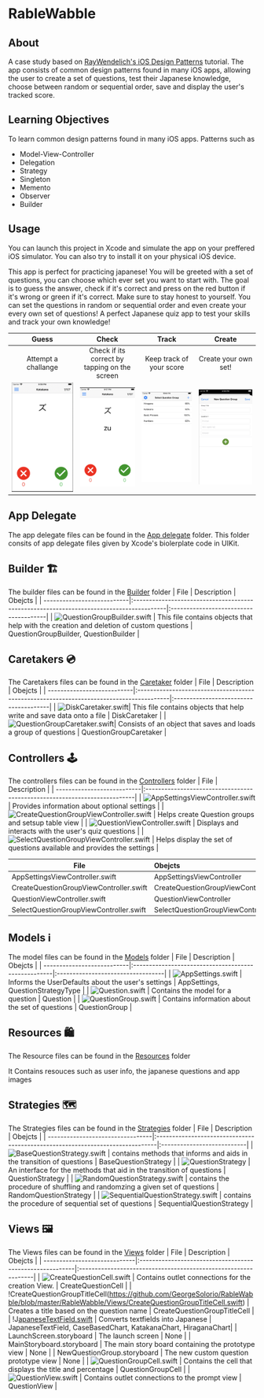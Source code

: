 # RableWabble

## About
A case study based on [RayWendelich's iOS Design Patterns](https://www.raywenderlich.com/books/design-patterns-by-tutorials/v3.0) tutorial. 
The app consists of common design patterns found in many iOS apps, allowing the user to create  a set of questions, test their Japanese knowledge, choose between random or sequential order, save and display the user's tracked score.

## Learning Objectives
To learn common design patterns found in many iOS apps. Patterns such as
* Model-View-Controller
* Delegation
* Strategy
* Singleton
* Memento
* Observer
* Builder

## Usage
You can launch this project in Xcode and simulate the app on your preffered iOS simulator. You can also try to install it on your physical iOS device.

This app is perfect for practicing japanese! You will be greeted with a set of questions, you can choose which ever set you want to start with.
The goal is to guess the answer, check if it's correct and press on the red button if it's wrong or green if it's correct. Make sure to stay honest to yourself. You can set the questions in random or sequential order and even create your every own set of questions! A perfect Japanese quiz app to test your skills and track your own knowledge!

| Guess                           |  Check                                         | Track                                | Create                               |
:--------------------------------:|:----------------------------------------------:|:------------------------------------:|:------------------------------------:|
| Attempt a challange             |  Check if its correct by tapping on the screen |  Keep track of your score            | Create your own set!                 |
|![Guess](Images/Guess.png)       |  ![Check](Images/Check.png)                    | ![Track](Images/Track.png)           | ![Track](Images/CreateNewSet.png)    |



## App Delegate
The app delegate files can be found in the [App delegate](https://github.com/GeorgeSolorio/RableWabble/tree/master/RableWabble/AppDelegate) folder.
This folder consits of app delegate files given by Xcode's biolerplate code in UIKit. 

## Builder 🏗
The builder files can be found in the [Builder](https://github.com/GeorgeSolorio/RableWabble/tree/master/RableWabble/Builders) folder
| File                       | Description                                                                             | Obejcts                               |
| ---------------------------|:----------------------------------------------------------------------------------------|:--------------------------------------|
| ![QuestionGroupBuilder.swift](https://github.com/GeorgeSolorio/RableWabble/blob/master/RableWabble/Builders/QuestionGroupBuilder.swift) | This file contains objects that help with the creation and deletion of custom questions | QuestionGroupBuilder, QuestionBuilder |

## Caretakers 💿
The Caretakers files can be found in the [Caretaker](https://github.com/GeorgeSolorio/RableWabble/tree/master/RableWabble/Caretakers) folder
| File                       | Description                                                                             | Obejcts                               |
| ---------------------------|:----------------------------------------------------------------------------------------|:--------------------------------------|
| ![DiskCaretaker.swift](https://github.com/GeorgeSolorio/RableWabble/blob/master/RableWabble/Caretakers/DiskCaretaker.swift)| This file contains objects that help write and save data onto a file | DiskCaretaker |
| ![QuestionGroupCaretaker.swift](https://github.com/GeorgeSolorio/RableWabble/blob/master/RableWabble/Caretakers/QuestionGroupCaretaker.swift)| Consists of an object that saves and loads a group of questions | QuestionGroupCaretaker | 

## Controllers 🕹
The controllers files can be found in the [Controllers](https://github.com/GeorgeSolorio/RableWabble/tree/master/RableWabble/Controllers) folder
| File                       | Description                                                               |
| ---------------------------|:--------------------------------------------------------------------------|
| ![AppSettingsViewController.swift](https://github.com/GeorgeSolorio/RableWabble/blob/master/RableWabble/Controllers/AppSettingsViewController.swift) | Provides information about optional settings |
| ![CreateQuestionGroupViewController.swift](https://github.com/GeorgeSolorio/RableWabble/blob/master/RableWabble/Controllers/CreateQuestionGroupViewController.swift) | Helps create Question groups and setsup table view | 
| ![QuestionViewController.swift](https://github.com/GeorgeSolorio/RableWabble/blob/master/RableWabble/Controllers/QuestionViewController.swift) | Displays and interacts with the user's quiz questions | 
| ![SelectQuestionGroupViewController.swift](https://github.com/GeorgeSolorio/RableWabble/blob/master/RableWabble/Controllers/SelectQuestionGroupViewController.swift) | Helps display the set of questions available and provides the settings |

| File                                    | Obejcts                           | Protocol                                  |
| ----------------------------------------|:----------------------------------|:------------------------------------------|
| AppSettingsViewController.swift         | AppSettingsViewController         | None                                      |
| CreateQuestionGroupViewController.swift | CreateQuestionGroupViewController | CreateQuestionGroupViewControllerDelegate |
| QuestionViewController.swift            | QuestionViewController            | QuestionViewControllerDelegate            |
| SelectQuestionGroupViewController.swift | SelectQuestionGroupViewController | None                                      |

## Models ℹ️
The model files can be found in the [Models](https://github.com/GeorgeSolorio/RableWabble/tree/master/RableWabble/Models) folder
| File                       | Description                                         | Obejcts                           |
| ---------------------------|:----------------------------------------------------|:----------------------------------|
| ![AppSettings.swift](https://github.com/GeorgeSolorio/RableWabble/blob/master/RableWabble/Models/AppSettings.swift) |  Informs the UserDefaults about the user's settings | AppSettings, QuestionStrategyType |
| ![Question.swift](https://github.com/GeorgeSolorio/RableWabble/blob/master/RableWabble/Models/Question.swift) |  Contains the model for a question                  | Question                          |
| ![QuestionGroup.swift](https://github.com/GeorgeSolorio/RableWabble/blob/master/RableWabble/Models/QuestionGroup.swift) |  Contains information about the set of questions  | QuestionGroup  |

## Resources 🛍
The Resource files can be found in the [Resources](https://github.com/GeorgeSolorio/RableWabble/tree/master/RableWabble/Resources) folder

It Contains resouces such as user info, the japanese questions and app images

## Strategies 🗺
The Strategies files can be found in the [Strategies](https://github.com/GeorgeSolorio/RableWabble/tree/master/RableWabble/Strategies) folder
| File                             | Description                                                                   | Obejcts                    |
| ---------------------------------|:------------------------------------------------------------------------------|:---------------------------|
| ![BaseQuestionStrategy.swift](https://github.com/GeorgeSolorio/RableWabble/blob/master/RableWabble/Strategies/BaseQuestionStrategy.swift)       | contains methods that informs and aids in the transition of questions         | BaseQuestionStrategy       |
| ![QuestionStrategy](https://github.com/GeorgeSolorio/RableWabble/blob/master/RableWabble/Strategies/QuestionStrategy.swift) | An interface for the methods that aid in the transition of questions | QuestionStrategy           |
| ![RandomQuestionStrategy.swift](https://github.com/GeorgeSolorio/RableWabble/blob/master/RableWabble/Strategies/RandomQuestionStrategy.swift) | contains the procedure of shuffling and randomzing a given set of questions   | RandomQuestionStrategy     |
| ![SequentialQuestionStrategy.swift](https://github.com/GeorgeSolorio/RableWabble/blob/master/RableWabble/Strategies/SequentialQuestionStrategy.swift) | contains the procedure of sequential set of questions                         | SequentialQuestionStrategy |

## Views 🖼
The Views files can be found in the [Views](https://github.com/GeorgeSolorio/RableWabble/tree/master/RableWabble/Views) folder
| File                         | Description                                              | Obejcts                                                        |
| -----------------------------|:---------------------------------------------------------|:---------------------------------------------------------------|
| ![CreateQuestionCell.swift](https://github.com/GeorgeSolorio/RableWabble/blob/master/RableWabble/Views/CreateQuestionCell.swift)     | Contains outlet connections for the creation View.       | CreateQuestionCell                                             |
| !CreateQuestionGroupTitleCell(https://github.com/GeorgeSolorio/RableWabble/blob/master/RableWabble/Views/CreateQuestionGroupTitleCell.swift) | Creates a title based on the question name               | CreateQuestionGroupTitleCell                                   |
| !J[apaneseTextField.swift](https://github.com/GeorgeSolorio/RableWabble/blob/master/RableWabble/Views/JapaneseTextField.swift) | Converts textfields into Japanese                        | JapaneseTextField, CaseBasedChart, KatakanaChart, HiraganaChart|
| LaunchScreen.storyboard | The launch screen                                        | None                                                           |
| MainStoryboard.storyboard    | The main story board containing the prototype view       | None                                                           |
| NewQuestionGroup.storyboard  | The new custom question prototype view                   | None                                                           |
| ![QuestionGroupCell.swift](https://github.com/GeorgeSolorio/RableWabble/blob/master/RableWabble/Views/QuestionGroupCell.swift) | Contains the cell that displays the title and percentage | QuestionGroupCell                                              |
| ![QuestionView.swift](https://github.com/GeorgeSolorio/RableWabble/blob/master/RableWabble/Views/QuestionView.swift)   | Contains outlet connections to the prompt view  | QuestionView                                                   |
 
